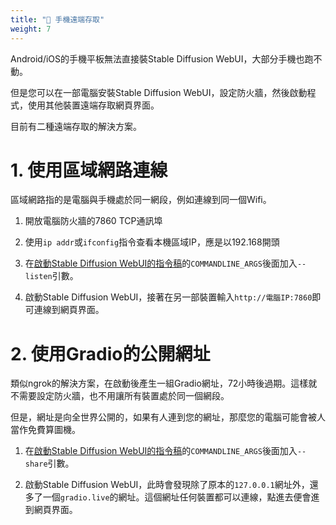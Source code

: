 ```yaml
---
title: "📱 手機遠端存取"
weight: 7
---
```


Android/iOS的手機平板無法直接裝Stable Diffusion WebUI，大部分手機也跑不動。

但是您可以在一部電腦安裝Stable Diffusion WebUI，設定防火牆，然後啟動程式，使用其他裝置遠端存取網頁界面。

目前有二種遠端存取的解決方案。


# 1. 使用區域網路連線

區域網路指的是電腦與手機處於同一網段，例如連線到同一個Wifi。

1. 開放電腦防火牆的7860 TCP通訊埠

2. 使用`ip addr`或`ifconfig`指令查看本機區域IP，應是以192.168開頭

3. 在[啟動Stable Diffusion WebUI的指令稿](../installation/command-line-arguments-and-settings/)的`COMMANDLINE_ARGS`後面加入`--listen`引數。

4. 啟動Stable Diffusion WebUI，接著在另一部裝置輸入`http://電腦IP:7860`即可連線到網頁界面。


# 2. 使用Gradio的公開網址

類似ngrok的解決方案，在啟動後產生一組Gradio網址，72小時後過期。這樣就不需要設定防火牆，也不用讓所有裝置處於同一個網段。

但是，網址是向全世界公開的，如果有人連到您的網址，那麼您的電腦可能會被人當作免費算圖機。

1. 在[啟動Stable Diffusion WebUI的指令稿](../installation/command-line-arguments-and-settings/)的`COMMANDLINE_ARGS`後面加入`--share`引數。

2. 啟動Stable Diffusion WebUI，此時會發現除了原本的`127.0.0.1`網址外，還多了一個`gradio.live`的網址。這個網址任何裝置都可以連線，點進去便會進到網頁界面。

